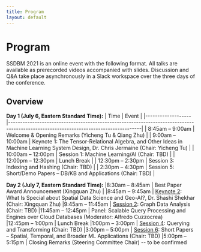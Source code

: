 ```yaml
---
title: Program
layout: default
---
```




# Program

SSDBM 2021 is an online event with the following format.
All talks are available as prerecorded videos accompanied with slides.
Discussion and Q&A take place asynchronously in a Slack workspace over the three days of the conference.


## Overview

**Day 1 (July 6, Eastern Standard Time):**
| Time              | Event                                                                                                                               |
|-------------------|-------------------------------------------------------------------------------------------------------------------------------------|
| 8:45am – 9:00am   | Welcome & Opening Remarks (Yicheng Tu & Qiang Zhu)                                                                                  |
| 9:00am – 10:00am  | Keynote 1: The Tensor-Relational Algebra, and Other Ideas in Machine Learning System Design, Dr. Chris Jermaine (Chair: Yicheng Tu) |
| 10:00am – 12:00pm | Session 1: Machine Learning/AI (Chair: TBD)                                                                                         |
| 12:00pm – 12:30pm | Lunch Break                                                                                                                         |
| 12:30pm – 2:30pm  | Session 3: Indexing and Hashing (Chair: TBD)                                                                                        |
| 2:30pm – 4:30pm   | Session 5: Short/Demo Papers – DB/KB and Applications (Chair: TBD)                                                                  |

**Day 2 (July 7, Eastern Standard Time):**
|8:30am – 8:45am                | Best Paper Award Announcement (Xingquan Zhu)             |
|8:45am – 9:45am                | [Keynote 2](): What Is Special about Spatial Data Science and Geo-AI?, Dr. Shashi Shekhar (Chair: Xingquan Zhu)
|9:45am – 11:45am               | [Session 2](): Graph Data Analysis (Chair: TBD)
|11:45am – 12:45pm                 | Panel: Scalable Query Processing and Engines over Cloud Databases (Moderator: Alfredo Cuzzocrea)       
|12:45pm – 1:00pm               | Lunch Break
|1:00pm – 3:00pm                | [Session 4](): Querying and Transforming (Chair: TBD)
|3:00pm – 5:00pm                | [Session 6](): Short Papers – Spatial, Temporal, and Broader ML Applications (Chair: TBD)
|5:00pm – 5:15pm                | Closing Remarks (Steering Committee Chair) -- to be confirmed



<!-- [Opening](#opening)  
[Keynotes](#keynotes)  
[Session 1: Machine Learning/AI](#session-1)  
[Session 2: Graph Data Analysis](#session-2)  
[Session 3: Indexing and Hashing](#session-3)  
[Session 4: Querying and Transforming](#session-4)  
[Session 5: Short/Demo Papers -- DB and KB Applications](#session-5)  
[Session 6: Short Papers -- Spatial, Temporal, and Broader ML Applications](#session-6)  
 -->

<!-- **Note:** The Slack channel links will only work once you have joined and are logged in to the SSDBM 2020 workspace. The invitation link to the SSDBM 2020 Slack workspace is available to registered participants.
 -->


<!-- ## Opening -->

<!-- **Welcome Note**  
[slides](https://drive.google.com/file/d/17WDCecd88AdE_rQV22PTKCudt3t7Hkeh/view?usp=sharing) — [video](https://drive.google.com/file/d/1QdAKbJJihxEUxxSaGvffTpOnxqP8D5qj/view?usp=sharing)
 -->

<!-- ## Keynotes -->

<!-- [slack channel](https://ssdbm2020.slack.com/archives/C0170432WG1){:target="_blank"}


**Arrays in Databases: from Underdog to First-Class Citizen**  
Peter Baumann (Jacobs University in Bremen)  
[abstract](keynotes#peter-baumann) — [slides](https://drive.google.com/file/d/1GEndLYqsOAV4FcXPwaULCuXauPkSaTJh/view?usp=sharing){:target="_blank"} — [video](https://www.youtube.com/watch?v=_lO_mhWahqg&feature=youtu.be){:target="_blank"} 


**Smart City Vienna**  
Walter Palmetshofer (Urban Innovation Vienna)  
[abstract](keynotes#walter-palmetshofer) — [slides](https://drive.google.com/file/d/11feP1ca_yR0pq3cIAwUXxIFR2lId6VVI/view?usp=sharing){:target="_blank"} — [video](https://drive.google.com/file/d/1fIXj0xPah_jR2XJNOz5E-vbb1tDTWncu/view?usp=sharing){:target="_blank"} 
 -->

<!-- ## Research Session 1: Statistical Data Analysis

[slack channel](https://ssdbm2020.slack.com/archives/C015CEZSQGM){:target="_blank"}


**LRZ Convolution: An Algorithm for Automatic Anomaly Detection in Time-series Data**  
Arunprasad Marathe (Huawei Technologies Canada)  
[slides](https://drive.google.com/file/d/1E_d5elF_NyxslzmRqygJGThfUCaF6DVL/view?usp=sharing){:target="_blank"} — [video](https://youtu.be/tNPyTGGQ0wE){:target="_blank"}


**Accessible Streaming Algorithms for the Chi-Square Test**  
Emily Farrow (Denison University); Junbo Li (Denison University); Farhan Zaki (Denison University); Ashwin Lall (Denison University)  
[slides](https://drive.google.com/file/d/1cO6EgNhL4bMdlXGTvv5-teAv_J3f6ZII/view?usp=sharing){:target="_blank"} — [video](https://drive.google.com/file/d/1MajwtJNHuCOtPr0oSZu2lBiIsUit0-wf/view?usp=sharing){:target="_blank"}


**Efficient Calculation of Empirical P-values for Association Testing of Binary Classifications**  
Konstantinos Zagganas (University of the Peloponnese & Athena Research Center); Thanasis Vergoulis (Athena Research Center); Spiros Skiadopoulos (University of the Peloponnese); Theodore Dalamagas (Athena Research Center)  
[slides](https://drive.google.com/file/d/1YTaXuneV0KTNFTW9VhiIxD0kyw0yE_Jv/view?usp=sharing){:target="_blank"} — [video](https://imisathena-my.sharepoint.com/:v:/g/personal/zagganas_imis_athena-innovation_gr/EQAUTI1enoxFvQdGzr6uk4sBEyjBAdMm34KyHx_JI2miFg?e=jBUb0k){:target="_blank"}


**Unsupervised non-parametric change point detection in quasi-periodic signals** (short)  
Nikolay Shvetsov (Skolkovo Institute of Science and Technology); Nazar Buzun (Skolkovo Institute of Science and Technology); Dmitry Dylov (Skolkovo Institute of Science and Technology)  
[slides](https://drive.google.com/file/d/1NzWmDptLtV5Qm-jEvmYqyPPKszTLalo5/view?usp=sharing){:target="_blank"} — [video](https://drive.google.com/file/d/1A5N3dE5tq3RUMa3GL9TPnPHs8730F1ad/view?usp=sharing){:target="_blank"}



## Research Session 2: Spatial and Temporal Data

[slack channel](https://ssdbm2020.slack.com/archives/C016L48SK1Q){:target="_blank"}

**GeoPrune: Efficiently Matching Trips in Ride-sharing Through Geometric Properties**  
Yixin Xu (The University of Melbourne); Jianzhong Qi (The University of Melbourne); Renata Borovica-Gajic (The University of Melbourne); Lars Kulik (The University of Melbourne)  
[slides](https://drive.google.com/file/d/1X_fxKhNITgy9lG-v1alfTOaIuHwtqAQA/view?usp=sharing){:target="_blank"} — [video](https://drive.google.com/file/d/1YEvEcV2hYCFyrquzoLgk4Q5ih0z9r-er/view?usp=sharing){:target="_blank"}


**STILT: Unifying Spatial, Temporal and Textual Search using a Generalized Multi-dimensional Index**  
Yoann Arseneau (University of New Brunswick, Fredericton); Saransh Gautam (University of New Brunswick, Fredericton); Bradford Nickerson (University of New Brunswick, Fredericton); Suprio Ray (University of New Brunswick, Fredericton)  
[slides](https://drive.google.com/file/d/1WCNlBUK7bRoyAzBOKdz-X6O5R1ewqjwE/view?usp=sharing){:target="_blank"} — [video](https://drive.google.com/file/d/13ImSV53SiT3NjsvdHeQCwy0k43aQwVQ5/view?usp=sharing){:target="_blank"}


**Transit-based Task Assignment in Spatial Crowdsourcing**  
Srinivasa Raghavendra Bhuvan Gummidi (Aalborg University); Torben Bach Pedersen (Aalborg University); Xike Xie (University of Science and Technology of China)  
[slides](https://drive.google.com/file/d/1yj8Mhy4DgwyKsN60OnA3HRAfW7KDyVbG/view?usp=sharing){:target="_blank"} — [video](https://www.dropbox.com/s/a9j1mitp2ltcxma/TransitSC_SSDBM_Presentation_V3.mp4?dl=0){:target="_blank"}


**Improving geocoding quality via learning to integrate multiple geocoders** (short)  
Konstantinos Alexis (Athena Research Center); Vassilis Kaffes (Athena Research Center); Ilias Varkas (Eratosthenes S.A.); Andreas Syngros (Eratosthenes S.A.); Nontas Tsakonas (Geodata S.A.); Giorgos Giannopoulos (Athena Research Center)  
[slides](https://drive.google.com/file/d/1uz-17jL5NKLg4wJOSjWbVLm2uq9GWY0e/view?usp=sharing){:target="_blank"} — [video](https://drive.google.com/file/d/1zbXnMOVL9BmXxRzqzt9FV6im0zX9ALys/view?usp=sharing){:target="_blank"}


**Determining the provenance of land parcel polygons via machine learning** (short)  
Vassilis Kaffes (Athena Research Center & University of the Peloponnese); Giorgos Giannopoulos (Athena Research Center); Nontas Tsakonas (Eratosthenes S.A.); Spiros Skiadopoulos (University of the Peloponnese)  
[slides](https://drive.google.com/file/d/1y0ufQ2WOXMZ6ZYfxH6kcvkv2629wLTms/view?usp=sharing){:target="_blank"} — [video](https://drive.google.com/file/d/1B5tH9y0y7-_9AMRy022Vkx8T4u5CJVPb/view?usp=sharing){:target="_blank"}


**The Distributed Vantage Spatial Index: Executing Distance Queries at Scale** (short)  
Giannis Evagorou (Imperial College London); Marco Lavalle (Imperial College London); Thomas Heinis (Imperial College London)  
[slides](https://drive.google.com/file/d/1oxUWvoq5DAlS3VyfirncKUS9BJYLnfFF/view?usp=sharing){:target="_blank"} — [video](https://youtu.be/heMIoHuuPCM){:target="_blank"}



## Research Session 3: Modeling, Indexing and Querying

[slack channel](https://ssdbm2020.slack.com/archives/C016DC6B4JJ){:target="_blank"}


**Freedom for the SQL-Lambda: Just-in-Time-Compiling User-Injected Functions in PostgreSQL**  
Maximilian Schule (Technical University of Munich); Jakob Huber (Technical University of Munich); Alfons Kemper (Technical University of Munich); Thomas Neumann (Technical University of Munich)  
[slides](https://drive.google.com/file/d/1QteL1DkcKnEsvnXZ8gi5wFJmGCl0mpKx/view?usp=sharing){:target="_blank"} — [video](http://db.in.tum.de/~schuele/data/lambdasql.mp4){:target="_blank"}


**Selectivity Estimation for Relation-Tree Joins**  
Chao Zhang (University of Helsinki); Jiaheng Lu (University of Helsinki)  
[slides](https://drive.google.com/file/d/1G0A43fLUg1vMxUUWnK8G5pwlXjtasNJo/view?usp=sharing){:target="_blank"} — [video](https://drive.google.com/file/d/1L5MDaMokJcgtcA4p4yZUxUKEKhtkVJQL/view){:target="_blank"}


**Top-k String Similarity Joins**  
Shuyao Qi (The University of Hong Kong); Panagiotis Bouros (Johannes Gutenberg University Mainz); Nikos Mamoulis (University of Ioannina)  
[slides](https://drive.google.com/file/d/1W0a3K8oNXbJ4gtzcnYiw7COsHJyaTeqO/view?usp=sharing){:target="_blank"} — [video](https://1drv.ms/v/s!AluFXciHdHm8oBTJaTNT0k3eJ8kf?e=RGJPI1){:target="_blank"}


**Towards Co-Evolution of Data-Centric Ecosystems**  
Robert Schuler (USC/ISI); Karl Czajkowski (USC/ISI); Mike D'Arcy (USC/ISI); Hongsuda Tangmunarunkit (USC/ISI); Carl Kesselman (ISI/USC)  
[slides](https://drive.google.com/file/d/1nlU1gw3RlGC7ylYXWgbSePL3u62TqJ52/view?usp=sharing){:target="_blank"} — [video](https://www.dropbox.com/s/vykn1n2mf7up0of/schuler-coevo-ssdbm2020.mp4){:target="_blank"}


**A Decomposition Approach for Risk-Averse Index Selection** (short)  
Rainer Schlosser (Hasso Plattner Institute); Stefan Halfpap (Hasso Plattner Institute)  
[slides](https://drive.google.com/file/d/14pjEMBCKlxh9X6GuzqjvCDUNQ9RkeJ5k/view?usp=sharing){:target="_blank"} — [video](https://www.dropbox.com/s/unbs86dz6phmhge/SSDBM_Paper6.mp4?dl=0){:target="_blank"}


**Orderings of Data - More Than a Tripping Hazard** (short)  
Anna Beer (LMU Munich); Valentin Hartmann (Ecole Polytechnique Federale de Lausanne); Thomas Seidl (LMU Munich)  
[slides](https://drive.google.com/file/d/1g_Xazkaw84s0HjGpKK6oGFKPxWNP0eck/view?usp=sharing){:target="_blank"} — [video](https://youtu.be/vy0FhJLxgm0){:target="_blank"}




## Research Session 4: Graph Data

[slack channel](https://ssdbm2020.slack.com/archives/C0165BWB39V){:target="_blank"}

**A Versatile Hypergraph Model for Document Collections**  
Andreas Spitz (Ecole polytechnique federale de Lausanne); Dennis Aumiller (Heidelberg University); Balint Soproni (Universitat Heidelberg); Michael Gertz (Heidelberg University)  
[slides](https://drive.google.com/file/d/1d01H4SNLXoF4fCHJ-jN_PnPdd5DE_8om/view?usp=sharing){:target="_blank"} — [video](https://youtu.be/zqyM0S8S7kY){:target="_blank"}

**Node Classification and Link Prediction in Social Graphs using RLVECN**  
Bonaventure Molokwu (University of Windsor); Shaon Bhatta Shuvo (University of Windsor); Narayan Kar (University of Windsor); Ziad Kobti (University of Windsor)   
[slides](https://drive.google.com/file/d/15X3x3Ndi5GPZ77-WWuxol5MoaBewF_vm/view?usp=sharing){:target="_blank"} — [video](https://drive.google.com/file/d/1bo7qtLVsqqsPFMHZ_6StvTdbbZuzKLHG/view){:target="_blank"}


**Vectorising k-Core Decomposition for GPU Acceleration** (short)   
Amir Mehrafsa (University of Victoria); Sean Chester (University of Victoria); Alex Thomo (University of Victoria)  
[slides](https://drive.google.com/file/d/1qHYLEHBnX1pZEuEAMIr23Z0we8D0SfL4/view?usp=sharing){:target="_blank"} — [video](https://youtu.be/1lWXYCPS9rw){:target="_blank"}


**Hurricane in Bipartite Graphs: The Lethal Nodes of Butterflies** (short)   
Qiuyu Zhu (Zhejiang Gongshang University); Jiahong Zheng (Zhejiang Gongshang University); Hao Yang (Zhejiang Gongshang University); Chen Chen (Zhejiang Gongshang University); Xiaoyang Wang (Zhejiang Gongshang University); Ying Zhang (University of Technology Sydney)  
[slides](https://drive.google.com/file/d/1S_FaoKEE-hyul8FyhqP30cGscqbgmS0D/view?usp=sharing){:target="_blank"} — [video](https://drive.google.com/file/d/1YSXpAmzDw-Z__CYKNIR8f-r223W_NwwO/view?usp=sharing){:target="_blank"}



**Cohesive Subgraph Detection in Large Bipartite Networks** (short)   
Yang Hao (Zhejiang Gongshang University); Mengqi Zhang (Zhejiang Gongshang University); Xiaoyang Wang (Zhejiang Gongshang University); Chen Chen (Zhejiang Gongshang University)  
[slides](https://drive.google.com/file/d/1WGSA59EN6QzTcCjV0kjAchuiACTKnDLt/view?usp=sharing){:target="_blank"} — [videos](https://drive.google.com/file/d/1BCckV10fDbWZnKE3NLkn9p_OlQWE-PW6/view?usp=sharing){:target="_blank"}



## Research Session 5: Applied Computing

[slack channel](https://ssdbm2020.slack.com/archives/C016DC6RSB0){:target="_blank"}

**Efficient Search over Genomic Short Read Data**  
Wangda Zhang (Columbia University); Kenneth Ross (Columbia University)   
[slides](https://drive.google.com/file/d/1Fz8f45ceaTUULsWGVAbFMqEPlP3VbXIO/view?usp=sharing){:target="_blank"} — [video](https://drive.google.com/file/d/1GmqgqsG2KC1cDDg1oc-azrJXsCsfZ5lV){:target="_blank"}


**Deluceva: Delta-Based Neural Network Inference for Fast Video Analytics**  
Jingjing Wang (Facebook, Inc); Magdalena Balazinska (University of Washington)  
[slides](https://drive.google.com/file/d/1zModHJqOovGiMcu1HwxTPExDAIkm9-Fb/view?usp=sharing){:target="_blank"} — [video](https://www.dropbox.com/s/sc9vfv2p8ymzt1j/deluceva.mp4?dl=0){:target="_blank"}


**Figure Captioning in Scholarly Literatures to Augment Search Results** (short)  
Jingya Yang (Wuhan University of Technology); Dongdong Zhang (Wuhan University of Technology); Gaocai Dong (Wuhan University of Technology); Jing Peng (Wuhan University of Technology)   
[slides](https://drive.google.com/file/d/1lTWytmR9C-MrXoPiB5lbAVSwuxsd-YIo/view?usp=sharing){:target="_blank"} — [video](https://drive.google.com/file/d/1v0pUwnlnSIhjcoskjzlssmbV9avlKqV-/view?usp=sharing){:target="_blank"}


**An Algebraic Approach for High-level Text Analytics** (short)  
Xiuwen Zheng (University of California San Diego); Amarnath Gupta (University of California San Diego)  
[slides](https://drive.google.com/file/d/1DC2OmX8VUeqqpSWNP6d7pagPMiLBEha9/view?usp=sharing){:target="_blank"} — [video](https://drive.google.com/file/d/1NtJb3Lxaq4PU_5EuvpJQsJRKEIuNXN4N/view?usp=sharing){:target="_blank"}


**Shared Execution Techniques for Business Data Analytics over Big Data Streams** (short)  
Serkan Uzunbaz (Amobee); Walid Aref (Purdue University); Khaled Elmeleegy (Google)  
[slides](https://drive.google.com/file/d/1CVs5mQ8vVWnK4KvPVMY7UorDKi0PUosu/view?usp=sharing){:target="_blank"} — [video](https://drive.google.com/file/d/15qGvFp2khjXjpSke3m71aM6LBqfz9Ig4/view?usp=sharing){:target="_blank"}




## Demo Session

[slack channel](https://ssdbm2020.slack.com/archives/C016DC7707Q){:target="_blank"}

**DocDesign: Cost-Based Database Design for Document Stores**  
Moditha Hewasinghage (UPC); Alberto Abello (Universitat Politecnica de Catalunya); Jovan Varga (Universitat Politecnica de Catalunya); Esteban Zimanyi (Universite Libre de Bruxelles)  
[slides](https://drive.google.com/file/d/11vIo1twE4Q_jpv-NJpWFMNHSvQMEUTEZ/view?usp=sharing){:target="_blank"} — [video](https://vimeo.com/434792701){:target="_blank"}

**WALLeSMART: Cloud Platform for Smart Farming**  
Amine Roukh (University of Mons); Fabrice Nolack Fote (University of Mons); Sidi Ahmed Mahmoudi (University of Mons); Said Mahmoudi (University of Mons)  
[slides](https://drive.google.com/file/d/12pmiMM77c6cSEDJL_95eqgYb3Q0bwG0Q/view?usp=sharing){:target="_blank"} — [video](https://drive.google.com/file/d/1c_cojPwy0DBOP9af2A-e2XgCpWraxk-u/view?usp=sharing){:target="_blank"}


**Combining Two Worlds: MonetDB with Multi-Dimensional Index Structure Support to Efficiently Query Scientific Data**  
Paul Blockhaus (University of Magdeburg); David Broneske (University of Magdeburg); Martin Schaler (Karlsruhe Institute of Technology); Veit Koeppen (University of Magdeburg); Gunter Saake (University of Magdeburg)  
[slides](https://drive.google.com/file/d/18BSiNvGLFmd4KzSNw8kfPbGmILlghj7u/view?usp=sharing){:target="_blank"} — [video](http://www.elf.ovgu.de/SSDBM_Demo.html){:target="_blank"}


**We Know What You Did Last Session - Policy-Based Query Classification for Data-Privacy Compliance With the DataEconomist**  
Peter Schwab (FAU Erlangen-Nurnberg); Maximilian Langohr (FAU Erlangen-Nurnberg); Klaus Meyer-Wegener (University of Erlangen and Nuremberg)  
[slides](https://drive.google.com/file/d/1o_qY25lS4DVieI86SYqpghHdTDiRsdn7/view?usp=sharing){:target="_blank"} — [video](https://faubox.rrze.uni-erlangen.de/dl/fi2LS7UH3w4biSZG9PmS1QRU/Schwab_Langohr_Meyer_Wegener_-_We_Know_What_You_Did_Last_Session_-_SSDBM-20.mp4){:target="_blank"}
 -->